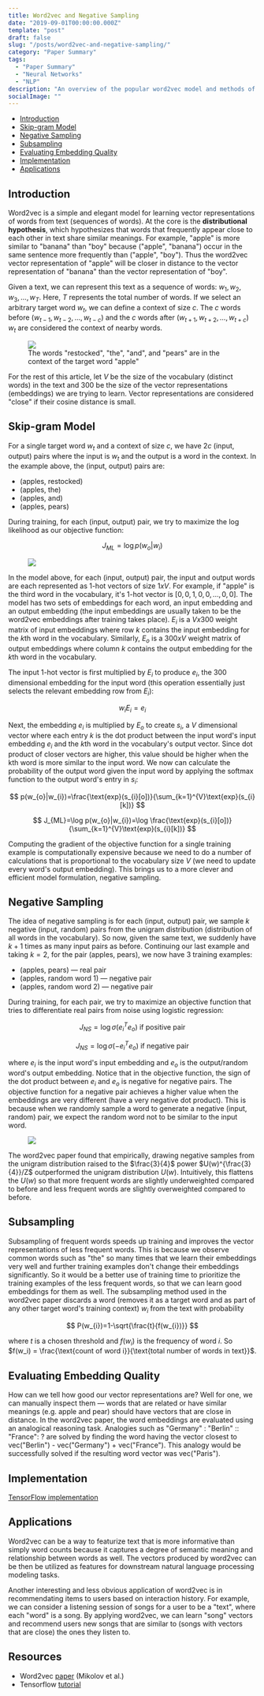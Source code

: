 ```yaml
---
title: Word2vec and Negative Sampling
date: "2019-09-01T00:00:00.000Z"
template: "post"
draft: false
slug: "/posts/word2vec-and-negative-sampling/"
category: "Paper Summary"
tags:
  - "Paper Summary"
  - "Neural Networks"
  - "NLP"
description: "An overview of the popular word2vec model and methods of optimizing its training."
socialImage: ""
---
```


- [Introduction](#introduction)
- [Skip-gram Model](#skip-gram-model)
- [Negative Sampling](#negative-sampling)
- [Subsampling](#subsampling)
- [Evaluating Embedding Quality](#evaluating-embedding-quality)
- [Implementation](#implementation)
- [Applications](#applications)

## Introduction
Word2vec is a simple and elegant model for learning vector representations of words from text (sequences of words). At the core is the **distributional hypothesis**, which hypothesizes that words that frequently appear close to each other in text share similar meanings. For example, "apple" is more similar to "banana" than "boy" because ("apple", "banana") occur in the same sentence more frequently than ("apple", "boy"). Thus the word2vec vector representation of "apple" will be closer in distance to the vector representation of "banana" than the vector representation of "boy".

Given a text, we can represent this text as a sequence of words: $w_1, w_2, w_3,..., w_T$. Here, $T$ represents the total number of words. If we select an arbitrary target word $w_t$, we can define a context of size $c$. The $c$ words before ($w_{t-1}, w_{t-2},..., w_{t-c}$) and the $c$ words after ($w_{t+1}, w_{t+2},..., w_{t+c}$) $w_t$ are considered the context of nearby words.

<figure>
    <img src="/media/word2vec/Context Explanation.svg" />
    <figcaption>The words "restocked", "the", "and", and "pears" are in the context of the target word "apple"</figcaption>
</figure>

For the rest of this article, let $V$ be the size of the vocabulary (distinct words) in the text and 300 be the size of the vector representations (embeddings) we are trying to learn. Vector representations are considered "close" if their cosine distance is small.

## Skip-gram Model
For a single target word $w_t$ and a context of size $c$, we have $2c$ (input, output) pairs where the input is $w_t$ and the output is a word in the context. In the example above, the (input, output) pairs are:
- (apples, restocked)
- (apples, the)
- (apples, and)
- (apples, pears)

During training, for each (input, output) pair, we try to maximize the log likelihood as our objective function:

$$ 
J_{ML}=\log p(w_{o}|w_{i})
$$

<figure>
    <img src="/media/word2vec/Skip-gram Model.svg" />
    <figcaption></figcaption>
</figure>

In the model above, for each (input, output) pair, the input and output words are each represented as 1-hot vectors of size $1xV$. For example, if "apple" is the third word in the vocabulary, it's 1-hot vector is $[0, 0, 1, 0, 0, ..., 0, 0]$. The model has two sets of embeddings for each word, an input embedding and an output embedding (the input embeddings are usually taken to be the word2vec embeddings after training takes place). $E_i$ is a $Vx300$ weight matrix of input embeddings where row $k$ contains the input embedding for the $k$th word in the vocabulary. Similarly, $E_o$ is a $300xV$ weight matrix of output embeddings where column $k$ contains the output embedding for the $k$th word in the vocabulary.

The input 1-hot vector is first multiplied by $E_i$ to produce $e_i$, the 300 dimensional embedding for the input word (this operation essentially just selects the relevant embedding row from $E_i$):

$$
w_{i}E_{i}=e_{i}
$$

Next, the embedding $e_i$ is multiplied by $E_o$ to create $s_i$, a $V$ dimensional vector where each entry $k$ is the dot product between the input word's input embedding $e_i$ and the $k$th word in the vocabulary's output vector. Since dot product of closer vectors are higher, this value should be higher when the kth word is more similar to the input word. We now can calculate the probability of the output word given the input word by applying the softmax function to the output word's entry in $s_i$:

$$
p(w_{o}|w_{i})=\frac{\text{exp}(s_{i}[o])}{\sum_{k=1}^{V}\text{exp}(s_{i}[k])}
$$

$$
J_{ML}=\log p(w_{o}|w_{i})=\log \frac{\text{exp}(s_{i}[o])}{\sum_{k=1}^{V}\text{exp}(s_{i}[k])}
$$

Computing the gradient of the objective function for a single training example is computationally expensive because we need to do a number of calculations that is proportional to the vocabulary size $V$ (we need to update every word's output embedding). This brings us to a more clever and efficient model formulation, negative sampling.

## Negative Sampling
The idea of negative sampling is for each (input, output) pair, we sample $k$ negative (input, random) pairs from the unigram distribution (distribution of all words in the vocabulary). So now, given the same text, we suddenly have $k+1$ times as many input pairs as before. Continuing our last example and taking $k=2$, for the pair (apples, pears), we now have 3 training examples:
- (apples, pears) — real pair
- (apples, random word 1) — negative pair
- (apples, random word 2) — negative pair

During training, for each pair, we try to maximize an objective function that tries to differentiate real pairs from noise using logistic regression:

$$
J_{NS}=\log \sigma (e_{i}^{T}e_{o}) \text{ if positive pair}
$$

$$
J_{NS}=\log \sigma (-e_{i}^{T}e_{o})\text{ if negative pair}
$$

where $e_i$ is the input word's input embedding and $e_o$ is the output/random word's output embedding. Notice that in the objective function, the sign of the dot product between $e_i$ and $e_o$ is negative for negative pairs. The objective function for a negative pair achieves a higher value when the embeddings are very different (have a very negative dot product). This is because when we randomly sample a word to generate a negative (input, random) pair, we expect the random word not to be similar to the input word.

<figure>
    <img src="/media/word2vec/Negative Sampling.svg" />
    <figcaption></figcaption>
</figure>

The word2vec paper found that empirically, drawing negative samples from the unigram distribution raised to the $\frac{3}{4}$ power $U(w)^{\frac{3}{4}}/Z$ outperformed the unigram distribution $U(w)$. Intuitively, this flattens the $U(w)$ so that more frequent words are slightly underweighted compared to before and less frequent words are slightly overweighted compared to before.

## Subsampling
Subsampling of frequent words speeds up training and improves the vector representations of less frequent words. This is because we observe common words such as "the" so many times that we learn their embeddings very well and further training examples don't change their embeddings significantly. So it would be a better use of training time to prioritize the training examples of the less frequent words, so that we can learn good embeddings for them as well. The subsampling method used in the word2vec paper discards a word (removes it as a target word and as part of any other target word's training context) $w_i$ from the text with probability

$$
P(w_{i})=1-\sqrt{\frac{t}{f(w_{i})}}
$$

where $t$ is a chosen threshold and $f(w_i)$ is the frequency of word $i$. So 
$f(w_i) = \frac{\text{count of word i}}{\text{total number of words in text}}$.

## Evaluating Embedding Quality
How can we tell how good our vector representations are? Well for one, we can manually inspect them — words that are related or have similar meanings (e.g. apple and pear) should have vectors that are close in distance. In the word2vec paper, the word embeddings are evaluated using an analogical reasoning task. Analogies such as "Germany" : "Berlin" :: "France": ? are solved by finding the word having the vector closest to vec("Berlin") - vec("Germany") + vec("France"). This analogy would be successfully solved if the resulting word vector was vec("Paris").

## Implementation
[TensorFlow implementation](https://github.com/K-Niu/word2vec)

## Applications
Word2vec can be a way to featurize text that is more informative than simply word counts because it captures a degree of semantic meaning and relationship between words as well. The vectors produced by word2vec can be then be utilized as features for downstream natural language processing modeling tasks.

Another interesting and less obvious application of word2vec is in recommendating items to users based on interaction history. For example, we can consider a listening session of songs for a user to be a "text", where each "word" is a song. By applying word2vec, we can learn "song" vectors and recommend users new songs that are similar to (songs with vectors that are close) the ones they listen to.

## Resources
- Word2vec [paper](https://papers.nips.cc/paper/5021-distributed-representations-of-words-and-phrases-and-their-compositionality.pdf) (Mikolov et al.)
- Tensorflow [tutorial](https://www.tensorflow.org/tutorials/representation/word2vec)